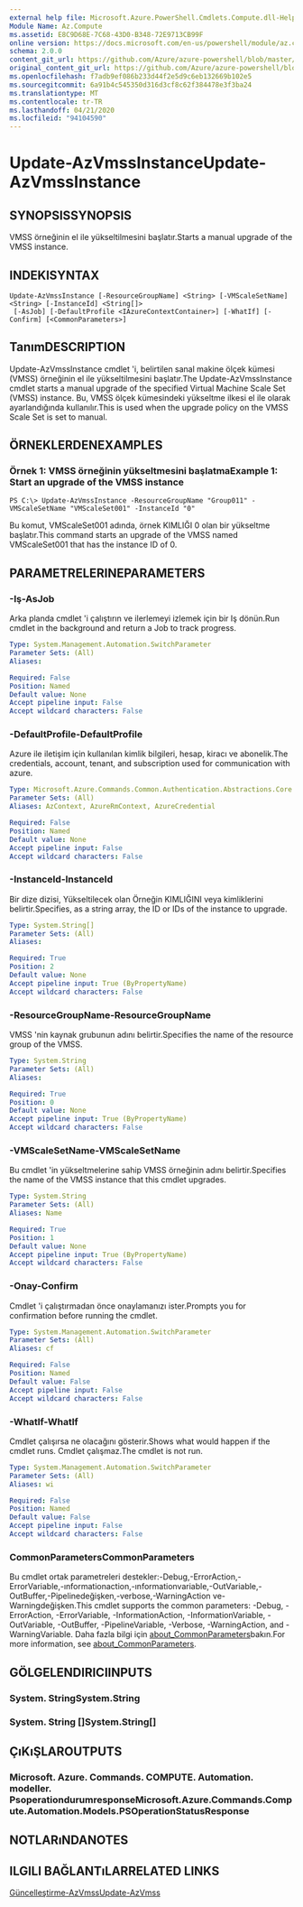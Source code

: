 ```yaml
---
external help file: Microsoft.Azure.PowerShell.Cmdlets.Compute.dll-Help.xml
Module Name: Az.Compute
ms.assetid: E8C9D68E-7C68-43D0-B348-72E9713CB99F
online version: https://docs.microsoft.com/en-us/powershell/module/az.compute/update-azvmssinstance
schema: 2.0.0
content_git_url: https://github.com/Azure/azure-powershell/blob/master/src/Compute/Compute/help/Update-AzVmssInstance.md
original_content_git_url: https://github.com/Azure/azure-powershell/blob/master/src/Compute/Compute/help/Update-AzVmssInstance.md
ms.openlocfilehash: f7adb9ef086b233d44f2e5d9c6eb132669b102e5
ms.sourcegitcommit: 6a91b4c545350d316d3cf8c62f384478e3f3ba24
ms.translationtype: MT
ms.contentlocale: tr-TR
ms.lasthandoff: 04/21/2020
ms.locfileid: "94104590"
---
```

# <span data-ttu-id="fa19b-101">Update-AzVmssInstance</span><span class="sxs-lookup"><span data-stu-id="fa19b-101">Update-AzVmssInstance</span></span>

## <span data-ttu-id="fa19b-102">SYNOPSIS</span><span class="sxs-lookup"><span data-stu-id="fa19b-102">SYNOPSIS</span></span>
<span data-ttu-id="fa19b-103">VMSS örneğinin el ile yükseltilmesini başlatır.</span><span class="sxs-lookup"><span data-stu-id="fa19b-103">Starts a manual upgrade of the VMSS instance.</span></span>

## <span data-ttu-id="fa19b-104">INDEKI</span><span class="sxs-lookup"><span data-stu-id="fa19b-104">SYNTAX</span></span>

```
Update-AzVmssInstance [-ResourceGroupName] <String> [-VMScaleSetName] <String> [-InstanceId] <String[]>
 [-AsJob] [-DefaultProfile <IAzureContextContainer>] [-WhatIf] [-Confirm] [<CommonParameters>]
```

## <span data-ttu-id="fa19b-105">Tanım</span><span class="sxs-lookup"><span data-stu-id="fa19b-105">DESCRIPTION</span></span>
<span data-ttu-id="fa19b-106">Update-AzVmssInstance cmdlet 'i, belirtilen sanal makine ölçek kümesi (VMSS) örneğinin el ile yükseltilmesini başlatır.</span><span class="sxs-lookup"><span data-stu-id="fa19b-106">The Update-AzVmssInstance cmdlet starts a manual upgrade of the specified Virtual Machine Scale Set (VMSS) instance.</span></span>
<span data-ttu-id="fa19b-107">Bu, VMSS ölçek kümesindeki yükseltme ilkesi el ile olarak ayarlandığında kullanılır.</span><span class="sxs-lookup"><span data-stu-id="fa19b-107">This is used when the upgrade policy on the VMSS Scale Set is set to manual.</span></span>

## <span data-ttu-id="fa19b-108">ÖRNEKLERDEN</span><span class="sxs-lookup"><span data-stu-id="fa19b-108">EXAMPLES</span></span>

### <span data-ttu-id="fa19b-109">Örnek 1: VMSS örneğinin yükseltmesini başlatma</span><span class="sxs-lookup"><span data-stu-id="fa19b-109">Example 1: Start an upgrade of the VMSS instance</span></span>
```
PS C:\> Update-AzVmssInstance -ResourceGroupName "Group011" -VMScaleSetName "VMScaleSet001" -InstanceId "0"
```

<span data-ttu-id="fa19b-110">Bu komut, VMScaleSet001 adında, örnek KIMLIĞI 0 olan bir yükseltme başlatır.</span><span class="sxs-lookup"><span data-stu-id="fa19b-110">This command starts an upgrade of the VMSS named VMScaleSet001 that has the instance ID of 0.</span></span>

## <span data-ttu-id="fa19b-111">PARAMETRELERINE</span><span class="sxs-lookup"><span data-stu-id="fa19b-111">PARAMETERS</span></span>

### <span data-ttu-id="fa19b-112">-Iş</span><span class="sxs-lookup"><span data-stu-id="fa19b-112">-AsJob</span></span>
<span data-ttu-id="fa19b-113">Arka planda cmdlet 'i çalıştırın ve ilerlemeyi izlemek için bir Iş dönün.</span><span class="sxs-lookup"><span data-stu-id="fa19b-113">Run cmdlet in the background and return a Job to track progress.</span></span>

```yaml
Type: System.Management.Automation.SwitchParameter
Parameter Sets: (All)
Aliases:

Required: False
Position: Named
Default value: None
Accept pipeline input: False
Accept wildcard characters: False
```

### <span data-ttu-id="fa19b-114">-DefaultProfile</span><span class="sxs-lookup"><span data-stu-id="fa19b-114">-DefaultProfile</span></span>
<span data-ttu-id="fa19b-115">Azure ile iletişim için kullanılan kimlik bilgileri, hesap, kiracı ve abonelik.</span><span class="sxs-lookup"><span data-stu-id="fa19b-115">The credentials, account, tenant, and subscription used for communication with azure.</span></span>

```yaml
Type: Microsoft.Azure.Commands.Common.Authentication.Abstractions.Core.IAzureContextContainer
Parameter Sets: (All)
Aliases: AzContext, AzureRmContext, AzureCredential

Required: False
Position: Named
Default value: None
Accept pipeline input: False
Accept wildcard characters: False
```

### <span data-ttu-id="fa19b-116">-InstanceId</span><span class="sxs-lookup"><span data-stu-id="fa19b-116">-InstanceId</span></span>
<span data-ttu-id="fa19b-117">Bir dize dizisi, Yükseltilecek olan Örneğin KIMLIĞINI veya kimliklerini belirtir.</span><span class="sxs-lookup"><span data-stu-id="fa19b-117">Specifies, as a string array, the ID or IDs of the instance to upgrade.</span></span>

```yaml
Type: System.String[]
Parameter Sets: (All)
Aliases:

Required: True
Position: 2
Default value: None
Accept pipeline input: True (ByPropertyName)
Accept wildcard characters: False
```

### <span data-ttu-id="fa19b-118">-ResourceGroupName</span><span class="sxs-lookup"><span data-stu-id="fa19b-118">-ResourceGroupName</span></span>
<span data-ttu-id="fa19b-119">VMSS 'nin kaynak grubunun adını belirtir.</span><span class="sxs-lookup"><span data-stu-id="fa19b-119">Specifies the name of the resource group of the VMSS.</span></span>

```yaml
Type: System.String
Parameter Sets: (All)
Aliases:

Required: True
Position: 0
Default value: None
Accept pipeline input: True (ByPropertyName)
Accept wildcard characters: False
```

### <span data-ttu-id="fa19b-120">-VMScaleSetName</span><span class="sxs-lookup"><span data-stu-id="fa19b-120">-VMScaleSetName</span></span>
<span data-ttu-id="fa19b-121">Bu cmdlet 'in yükseltmelerine sahip VMSS örneğinin adını belirtir.</span><span class="sxs-lookup"><span data-stu-id="fa19b-121">Specifies the name of the VMSS instance that this cmdlet upgrades.</span></span>

```yaml
Type: System.String
Parameter Sets: (All)
Aliases: Name

Required: True
Position: 1
Default value: None
Accept pipeline input: True (ByPropertyName)
Accept wildcard characters: False
```

### <span data-ttu-id="fa19b-122">-Onay</span><span class="sxs-lookup"><span data-stu-id="fa19b-122">-Confirm</span></span>
<span data-ttu-id="fa19b-123">Cmdlet 'i çalıştırmadan önce onaylamanızı ister.</span><span class="sxs-lookup"><span data-stu-id="fa19b-123">Prompts you for confirmation before running the cmdlet.</span></span>

```yaml
Type: System.Management.Automation.SwitchParameter
Parameter Sets: (All)
Aliases: cf

Required: False
Position: Named
Default value: False
Accept pipeline input: False
Accept wildcard characters: False
```

### <span data-ttu-id="fa19b-124">-WhatIf</span><span class="sxs-lookup"><span data-stu-id="fa19b-124">-WhatIf</span></span>
<span data-ttu-id="fa19b-125">Cmdlet çalışırsa ne olacağını gösterir.</span><span class="sxs-lookup"><span data-stu-id="fa19b-125">Shows what would happen if the cmdlet runs.</span></span>
<span data-ttu-id="fa19b-126">Cmdlet çalışmaz.</span><span class="sxs-lookup"><span data-stu-id="fa19b-126">The cmdlet is not run.</span></span>

```yaml
Type: System.Management.Automation.SwitchParameter
Parameter Sets: (All)
Aliases: wi

Required: False
Position: Named
Default value: False
Accept pipeline input: False
Accept wildcard characters: False
```

### <span data-ttu-id="fa19b-127">CommonParameters</span><span class="sxs-lookup"><span data-stu-id="fa19b-127">CommonParameters</span></span>
<span data-ttu-id="fa19b-128">Bu cmdlet ortak parametreleri destekler:-Debug,-ErrorAction,-ErrorVariable,-ınformationaction,-ınformationvariable,-OutVariable,-OutBuffer,-Pipelinedeğişken,-verbose,-WarningAction ve-Warningdeğişken.</span><span class="sxs-lookup"><span data-stu-id="fa19b-128">This cmdlet supports the common parameters: -Debug, -ErrorAction, -ErrorVariable, -InformationAction, -InformationVariable, -OutVariable, -OutBuffer, -PipelineVariable, -Verbose, -WarningAction, and -WarningVariable.</span></span> <span data-ttu-id="fa19b-129">Daha fazla bilgi için [about_CommonParameters](http://go.microsoft.com/fwlink/?LinkID=113216)bakın.</span><span class="sxs-lookup"><span data-stu-id="fa19b-129">For more information, see [about_CommonParameters](http://go.microsoft.com/fwlink/?LinkID=113216).</span></span>

## <span data-ttu-id="fa19b-130">GÖLGELENDIRICI</span><span class="sxs-lookup"><span data-stu-id="fa19b-130">INPUTS</span></span>

### <span data-ttu-id="fa19b-131">System. String</span><span class="sxs-lookup"><span data-stu-id="fa19b-131">System.String</span></span>

### <span data-ttu-id="fa19b-132">System. String []</span><span class="sxs-lookup"><span data-stu-id="fa19b-132">System.String[]</span></span>

## <span data-ttu-id="fa19b-133">ÇıKıŞLAR</span><span class="sxs-lookup"><span data-stu-id="fa19b-133">OUTPUTS</span></span>

### <span data-ttu-id="fa19b-134">Microsoft. Azure. Commands. COMPUTE. Automation. modeller. Psoperationdurumresponse</span><span class="sxs-lookup"><span data-stu-id="fa19b-134">Microsoft.Azure.Commands.Compute.Automation.Models.PSOperationStatusResponse</span></span>

## <span data-ttu-id="fa19b-135">NOTLARıNDA</span><span class="sxs-lookup"><span data-stu-id="fa19b-135">NOTES</span></span>

## <span data-ttu-id="fa19b-136">ILGILI BAĞLANTıLAR</span><span class="sxs-lookup"><span data-stu-id="fa19b-136">RELATED LINKS</span></span>

[<span data-ttu-id="fa19b-137">Güncelleştirme-AzVmss</span><span class="sxs-lookup"><span data-stu-id="fa19b-137">Update-AzVmss</span></span>](./Update-AzVmss.md)


